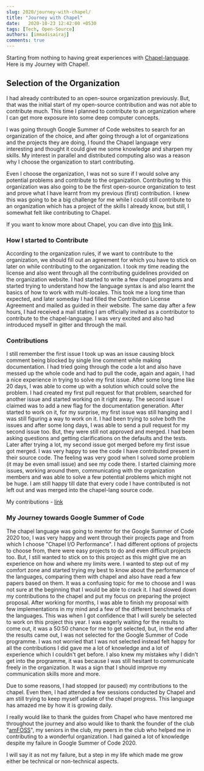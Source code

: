 ```yaml
---
slug: 2020/journey-with-chapel/
title: "Journey with Chapel"
date:   2020-10-23 12:42:00 +0530
tags: [Tech, Open-Source]
authors: [immadisairaj]
comments: true
---
```


Starting from nothing to having great experiences with [Chapel-language][chapel-lang]. Here is my Journey with Chapel!.

## Selection of the Organization
I had already contributed to an open-source organization previously. But, that was the initial start of my open-source contribution and was not able to contribute much. This time I planned to contribute to an organization where I can get more exposure into some deep computer concepts.

I was going through Google Summer of Code websites to search for an organization of the choice, and after going through a lot of organizations and the projects they are doing, I found the Chapel language very interesting and thought it could give me some knowledge and sharpen my skills. My interest in parallel and distributed computing also was a reason why I choose the organization to start contributing.

Even I choose the organization, I was not so sure if I would solve any potential problems and contribute to the organization. Contributing to this organization was also going to be the first open-source organization to test and prove what I have learnt from my previous (first) contribution. I knew this was going to be a big challenge for me while I could still contribute to an organization which has a project of the skills I already know, but still, I somewhat felt like contributing to Chapel.

If you want to know more about Chapel, you can dive into [this][chapel-lang] link.

### How I started to Contribute

According to the organization rules, if we want to contribute to the organization, we should fill out an agreement for which you have to stick on later on while contributing to the organization. I took my time reading the license and also went through all the contributing guidelines provided on the organization website. I had started to write a few chapel programs and started trying to understand how the language syntax is and also learnt the basics of how to work with multi-locales. This took me a long time than expected, and later someday I had filled the Contribution License Agreement and mailed as guided in their website. The same day after a few hours, I had received a mail stating I am officially invited as a contributor to contribute to the chapel-language. I was very excited and also had introduced myself in gitter and through the mail.

### Contributions

I still remember the first issue I took up was an issue causing block comment being blocked by single line comment while making documentation. I had tried going through the code a lot and also have messed up the whole code and had to pull the code, again and again, I had a nice experience in trying to solve my first issue. After some long time like 20 days, I was able to come up with a solution which could solve the problem. I had created my first pull request for that problem, searched for another issue and started working on it right away. The second issue I claimed was to add a new flag for the documentation generation. After started to work on it, for my surprise, my first issue was still hanging and I was still figuring a way to work on it. I had been trying to solve both the issues and after some long days, I was able to send a pull request for my second issue too. But, they were still not approved and merged. I had been asking questions and getting clarifications on the defaults and the tests. Later after trying a lot, my second issue got merged before my first issue got merged. I was very happy to see the code I have contributed present in their source code. The feeling was very good when I solved some problem (it may be even small issue) and see my code there. I started claiming more issues, working around them, communicating with the organization members and was able to solve a few potential problems which might not be huge. I am still happy till date that every code I have contributed is not left out and was merged into the chapel-lang source code.

My contributions - [link][contributions]

### My Journey towards Google Summer of Code

The chapel language was going to mentor for the Google Summer of Code 2020 too, I was very happy and went through their projects page and from which I choose "Chapel I/O Performance". I had different options of projects to choose from, there were easy projects to do and even difficult projects too. But, I still wanted to stick on to this project as this might give me an experience on how and where my limits were. I wanted to step out of my comfort zone and started trying my best to know about the performance of the languages, comparing them with chapel and also have read a few papers based on them. It was a confusing topic for me to choose and I was not sure at the beginning that I would be able to crack it. I had slowed down my contributions to the chapel and put my focus on preparing the project proposal. After working for months, I was able to finish my proposal with few implementations in my mind and a few of the different benchmarks of the languages. This was when I got confidence that I will surely be selected to work on this project this year. I was eagerly waiting for the results to come out, it was a 50:50 chance for me to get selected, but, in the end after the results came out, I was not selected for the Google Summer of Code programme. I was not worried that I was not selected instead felt happy for all the contributions I did gave me a lot of knowledge and a lot of experience which I couldn't get before. I also knew my mistakes why I didn't get into the programme, it was because I was still hesitant to communicate freely in the organization. It was a sign that I should improve my communication skills more and more.

Due to some reasons, I had stopped (or paused) my contributions to the chapel. Even then, I had attended a few sessions conducted by Chapel and am still trying to keep myself update of the chapel progress. This language has amazed me by how it is growing daily.

I really would like to thank the guides from Chapel who have mentored me throughout the journey and also would like to thank the founder of the club "[amFOSS][amfoss]", my seniors in the club, my peers in the club who helped me in contributing to a wonderful organization. I had gained a lot of knowledge despite my failure in Google Summer of Code 2020.

I will say it as not my failure, but a step in my life which made me grow either be technical or non-technical aspects.

[chapel-lang]: https://chapel-lang.org/
[contributions]: https://github.com/chapel-lang/chapel/pulls?q=is%3Apr+author%3Aimmadisairaj
[amfoss]: https://amfoss.in/
